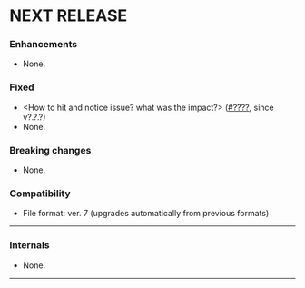 # NEXT RELEASE

### Enhancements
* None.

### Fixed
* <How to hit and notice issue? what was the impact?> ([#????](https://github.com/realm/realm-core/issues/????), since v?.?.?)
* None.
 
### Breaking changes
* None.

### Compatibility
* File format: ver. 7 (upgrades automatically from previous formats)

-----------

### Internals
* None.

----------------------------------------------

